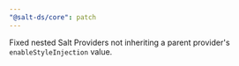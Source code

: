 ```yaml
---
"@salt-ds/core": patch
---
```


Fixed nested Salt Providers not inheriting a parent provider's `enableStyleInjection` value.
